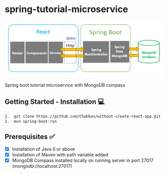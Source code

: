 # spring-tutorial-microservice
![architecture](architecture.png)

Spring boot tutorial microservice with MongoDB compass

## Getting Started - Installation :computer:

```
1.  git clone https://github.com/Chabbax/without-create-react-app.git
2.  mvn spring-boot:run
```

## Prerequisites :white_check_mark:
- [x] Installation of Java 8 or above
- [x] Installation of Maven with path variable added
- [x] MongoDB Compass installed locally on running server in port 27017 (mongodb://localhost:27017)
